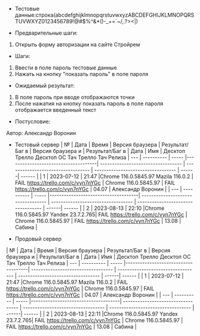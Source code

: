 * Тестовые данные:строка(abcdefghijklmnopqrstuvwxyzABCDEFGHIJKLMNOPQRSTUVWXYZ0123456789!@#$%^&*()-_+=`~/\,.?><|)


* Предварительные шаги:
1. Открыть форму авторизации на сайте Стройрем

* Шаги:
1. Ввести в поле пароль тестовые данные
2. Нажать на кнопку "показать пароль" в поле пароля


* Ожидаемый результат:
1. В поле пароль при вводе отображаются точки
2. После нажатия на кнопку показать пароль в поле пароля отображается введенный текст


* Постусловие:

Автор: Александр Воронин

* Тестовый сервер 
|  №  | Дата       | Время |           Версия браузера           |        Результат/Баг в            |             Версия браузера и       |           Результат/Баг в          |  Дата  |  Имя   |
								          Десктоп		                   Трелло Десктоп		                        ОС Тач			                  Трелло Тач	          Релиза
| --- | ---------- | ----- |-------------------------------------| ---------------------------------- | ---------------------------------- | ---------------------------------- | ------| ------  |
| 1   | 2023-07-12 | 21:47 |Chrome 116.0.5845.97 Mazila 116.0.2  | FAIL https://trello.com/c/vyn7nYGc | Chrome 116.0.5845.97               | FAIL https://trello.com/c/vyn7nYGc | 04.07 | Александр Воронин  |
| --- | ---------- | ----- |-------------------------------------| ---------------------------------- | ---------------------------------- | ---------------------------------- | ------| ------  |
| 2   | 2023-08-13 | 22:10 |Chrome 116.0.5845.97 Yandex 23.7.2.765| FAIL https://trello.com/c/vyn7nYGc | Chrome 116.0.5845.97               | FAIL https://trello.com/c/vyn7nYGc  | 13.08 | Сабина  |


* Продовый сервер


|  №  | Дата       | Время |           Версия браузера           |        Результат/Баг в            |             Версия браузера и       |           Результат/Баг в          |  Дата  |  Имя   |
								          Десктоп		                   Трелло Десктоп		                        ОС Тач			                  Трелло Тач	          Релиза
| --- | ---------- | ----- |-------------------------------------| ---------------------------------- | ---------------------------------- | ---------------------------------- | ------| ------  |
| 1   | 2023-07-12 | 21:47 |Chrome 116.0.5845.97 Mazila 116.0.2  | FAIL https://trello.com/c/vyn7nYGc | Chrome 116.0.5845.97               | FAIL https://trello.com/c/vyn7nYGc | 04.07 | Александр Воронин  |
| --- | ---------- | ----- |-------------------------------------| ---------------------------------- | ---------------------------------- | ---------------------------------- | ------| ------  |
| 2   | 2023-08-13 | 22:11 |Chrome 116.0.5845.97 Yandex 23.7.2.765| FAIL https://trello.com/c/vyn7nYGc | Chrome 116.0.5845.97               | FAIL https://trello.com/c/vyn7nYGc  | 13.08 | Сабина  |


